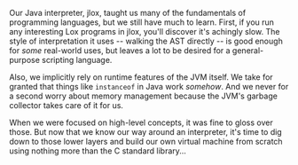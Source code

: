 Our Java interpreter, jlox, taught us many of the fundamentals of programming
languages, but we still have much to learn. First, if you run any interesting
Lox programs in jlox, you'll discover it's achingly slow. The style of
interpretation it uses -- walking the AST directly -- is good enough for *some*
real-world uses, but leaves a lot to be desired for a general-purpose scripting
language.

Also, we implicitly rely on runtime features of the JVM itself. We take for
granted that things like `instanceof` in Java work *somehow*. And we never for a
second worry about memory management because the JVM's garbage collector takes
care of it for us.

When we were focused on high-level concepts, it was fine to gloss over those.
But now that we know our way around an interpreter, it's time to dig down to
those lower layers and build our own virtual machine from scratch using nothing
more than the C standard library...
